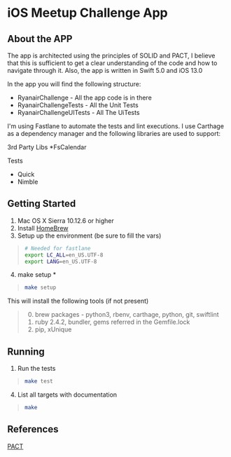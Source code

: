 # iOS Meetup Challenge App

## About the APP
The app is architected using the principles of SOLID and PACT, I believe that this is sufficient to get a clear understanding of the code and how to navigate through it. Also, the app is written in Swift 5.0 and iOS 13.0

In the app you will find the following structure:
* RyanairChallenge - All the app code is in there
* RyanairChallengeTests - All the Unit Tests
* RyanairChallengeUITests - All The UiTests

I'm using Fastlane to automate the tests and lint executions.
I use Carthage as a dependency manager and the following libraries are used to support:

3rd Party Libs
*FsCalendar

Tests
* Quick
* Nimble

## Getting Started
1. Mac OS X Sierra 10.12.6 or higher
2. Install [HomeBrew](http://brew.sh/)
3. Setup up the environment (be sure to fill the vars)
>
>```bash
># Needed for fastlane
>export LC_ALL=en_US.UTF-8
>export LANG=en_US.UTF-8
>```

4. make setup *
>
>```bash
>make setup
>```

  This will install the following tools (if not present)
  >
  >0. brew packages - python3, rbenv, carthage, python, git, swiftlint
  >0. ruby 2.4.2, bundler, gems referred in the Gemfile.lock
  >0. pip, xUnique


## Running

1. Run the tests

>
>```bash
>make test
>```

4. List all targets with documentation
>
>```bash
>make
>```

## References
[PACT](https://www.thoughtworks.com/pt/insights/blog/write-quality-mobile-apps-any-architecture)
